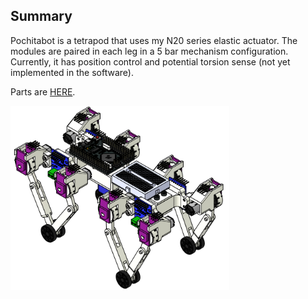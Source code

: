 ## Summary

Pochitabot is a tetrapod that uses my N20 series elastic actuator. The modules are paired in each leg in a 5 bar mechanism configuration. Currently, it has position control and potential torsion sense (not yet implemented in the software). 

Parts are [HERE](https://grabcad.com/library/tetrapod-robot-1).

<img src="/imgs/pochi.png" width="350">